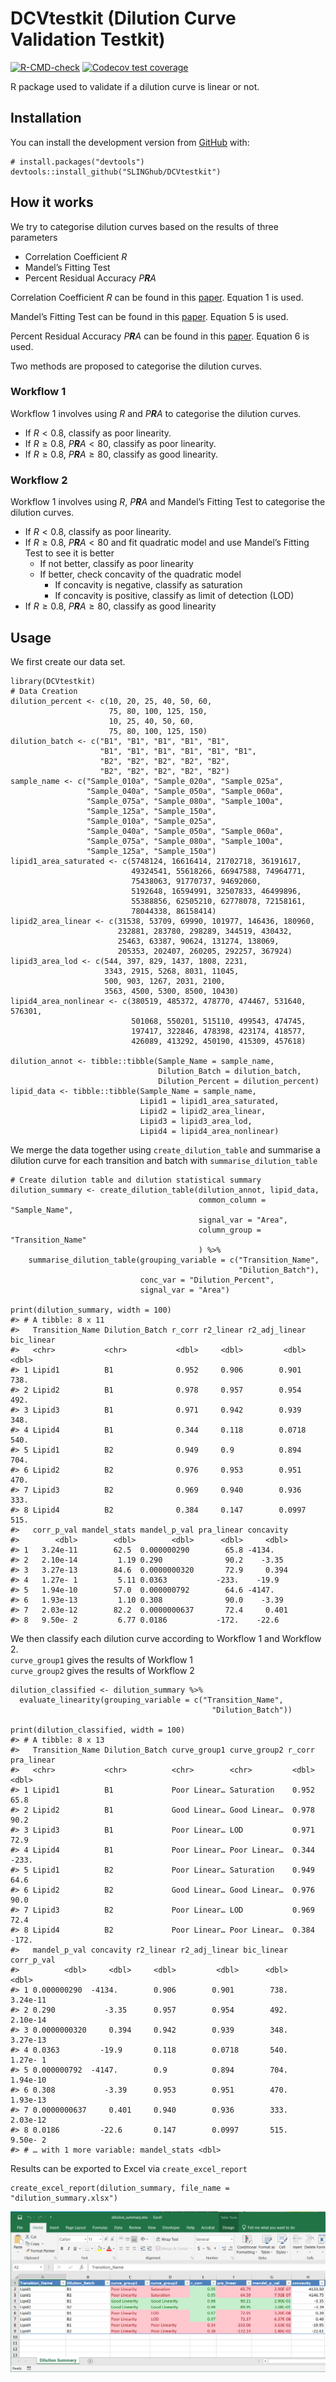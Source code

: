 <!-- README.md is generated from README.Rmd. Please edit that file -->

DCVtestkit (Dilution Curve Validation Testkit)
==============================================

<!-- badges: start -->

[![R-CMD-check](https://github.com/SLINGhub/DCVtestkit/workflows/R-CMD-check/badge.svg)](https://github.com/SLINGhub/DCVtestkit/actions)
[![Codecov test
coverage](https://codecov.io/gh/SLINGhub/DCVtestkit/branch/master/graph/badge.svg)](https://codecov.io/gh/SLINGhub/DCVtestkit?branch=master)
<!-- badges: end -->

R package used to validate if a dilution curve is linear or not.

Installation
------------

You can install the development version from
[GitHub](https://github.com/) with:

    # install.packages("devtools")
    devtools::install_github("SLINGhub/DCVtestkit")

How it works
------------

We try to categorise dilution curves based on the results of three
parameters

-   Correlation Coefficient *R*
-   Mandel’s Fitting Test  
-   Percent Residual Accuracy *P**R**A*

Correlation Coefficient *R* can be found in this
[paper](https://link.springer.com/article/10.1007/s00769-002-0487-6).
Equation 1 is used.

Mandel’s Fitting Test can be found in this
[paper](https://pubs.rsc.org/en/content/articlelanding/2013/ay/c2ay26400e#!divAbstract).
Equation 5 is used.

Percent Residual Accuracy *P**R**A* can be found in this
[paper](https://www.sciencedirect.com/science/article/abs/pii/S0039914018307549).
Equation 6 is used.

Two methods are proposed to categorise the dilution curves.

### Workflow 1

Workflow 1 involves using *R* and *P**R**A* to categorise the dilution
curves.

-   If *R* &lt; 0.8, classify as poor linearity.  
-   If *R* ≥ 0.8, *P**R**A* &lt; 80, classify as poor linearity.  
-   If *R* ≥ 0.8, *P**R**A* ≥ 80, classify as good linearity.

### Workflow 2

Workflow 1 involves using *R*, *P**R**A* and Mandel’s Fitting Test to
categorise the dilution curves.

-   If *R* &lt; 0.8, classify as poor linearity.
-   If *R* ≥ 0.8, *P**R**A* &lt; 80 and fit quadratic model and use
    Mandel’s Fitting Test to see it is better
    -   If not better, classify as poor linearity
    -   If better, check concavity of the quadratic model
        -   If concavity is negative, classify as saturation
        -   If concavity is positive, classify as limit of detection
            (LOD)
-   If *R* ≥ 0.8, *P**R**A* ≥ 80, classify as good linearity

Usage
-----

We first create our data set.

    library(DCVtestkit)
    # Data Creation
    dilution_percent <- c(10, 20, 25, 40, 50, 60,
                          75, 80, 100, 125, 150,
                          10, 25, 40, 50, 60,
                          75, 80, 100, 125, 150)
    dilution_batch <- c("B1", "B1", "B1", "B1", "B1",
                        "B1", "B1", "B1", "B1", "B1", "B1",
                        "B2", "B2", "B2", "B2", "B2",
                        "B2", "B2", "B2", "B2", "B2")
    sample_name <- c("Sample_010a", "Sample_020a", "Sample_025a",
                     "Sample_040a", "Sample_050a", "Sample_060a",
                     "Sample_075a", "Sample_080a", "Sample_100a",
                     "Sample_125a", "Sample_150a",
                     "Sample_010a", "Sample_025a",
                     "Sample_040a", "Sample_050a", "Sample_060a",
                     "Sample_075a", "Sample_080a", "Sample_100a",
                     "Sample_125a", "Sample_150a")
    lipid1_area_saturated <- c(5748124, 16616414, 21702718, 36191617,
                               49324541, 55618266, 66947588, 74964771,
                               75438063, 91770737, 94692060,
                               5192648, 16594991, 32507833, 46499896,
                               55388856, 62505210, 62778078, 72158161,
                               78044338, 86158414)
    lipid2_area_linear <- c(31538, 53709, 69990, 101977, 146436, 180960,
                            232881, 283780, 298289, 344519, 430432,
                            25463, 63387, 90624, 131274, 138069,
                            205353, 202407, 260205, 292257, 367924)
    lipid3_area_lod <- c(544, 397, 829, 1437, 1808, 2231,
                         3343, 2915, 5268, 8031, 11045,
                         500, 903, 1267, 2031, 2100,
                         3563, 4500, 5300, 8500, 10430)
    lipid4_area_nonlinear <- c(380519, 485372, 478770, 474467, 531640, 576301,
                               501068, 550201, 515110, 499543, 474745,
                               197417, 322846, 478398, 423174, 418577,
                               426089, 413292, 450190, 415309, 457618)

    dilution_annot <- tibble::tibble(Sample_Name = sample_name,
                                     Dilution_Batch = dilution_batch,
                                     Dilution_Percent = dilution_percent)
    lipid_data <- tibble::tibble(Sample_Name = sample_name,
                                 Lipid1 = lipid1_area_saturated,
                                 Lipid2 = lipid2_area_linear,
                                 Lipid3 = lipid3_area_lod,
                                 Lipid4 = lipid4_area_nonlinear)

We merge the data together using `create_dilution_table` and summarise a
dilution curve for each transition and batch with
`summarise_dilution_table`

    # Create dilution table and dilution statistical summary
    dilution_summary <- create_dilution_table(dilution_annot, lipid_data,
                                              common_column = "Sample_Name",
                                              signal_var = "Area",
                                              column_group = "Transition_Name"
                                              ) %>% 
        summarise_dilution_table(grouping_variable = c("Transition_Name",
                                                       "Dilution_Batch"),
                                 conc_var = "Dilution_Percent",
                                 signal_var = "Area")

    print(dilution_summary, width = 100)
    #> # A tibble: 8 x 11
    #>   Transition_Name Dilution_Batch r_corr r2_linear r2_adj_linear bic_linear
    #>   <chr>           <chr>           <dbl>     <dbl>         <dbl>      <dbl>
    #> 1 Lipid1          B1              0.952     0.906        0.901        738.
    #> 2 Lipid2          B1              0.978     0.957        0.954        492.
    #> 3 Lipid3          B1              0.971     0.942        0.939        348.
    #> 4 Lipid4          B1              0.344     0.118        0.0718       540.
    #> 5 Lipid1          B2              0.949     0.9          0.894        704.
    #> 6 Lipid2          B2              0.976     0.953        0.951        470.
    #> 7 Lipid3          B2              0.969     0.940        0.936        333.
    #> 8 Lipid4          B2              0.384     0.147        0.0997       515.
    #>   corr_p_val mandel_stats mandel_p_val pra_linear concavity
    #>        <dbl>        <dbl>        <dbl>      <dbl>     <dbl>
    #> 1   3.24e-11        62.5  0.000000290        65.8 -4134.   
    #> 2   2.10e-14         1.19 0.290              90.2    -3.35 
    #> 3   3.27e-13        84.6  0.0000000320       72.9     0.394
    #> 4   1.27e- 1         5.11 0.0363           -233.    -19.9  
    #> 5   1.94e-10        57.0  0.000000792        64.6 -4147.   
    #> 6   1.93e-13         1.10 0.308              90.0    -3.39 
    #> 7   2.03e-12        82.2  0.0000000637       72.4     0.401
    #> 8   9.50e- 2         6.77 0.0186           -172.    -22.6

We then classify each dilution curve according to Workflow 1 and
Workflow 2.  
`curve_group1` gives the results of Workflow 1  
`curve_group2` gives the results of Workflow 2

    dilution_classified <- dilution_summary %>%
      evaluate_linearity(grouping_variable = c("Transition_Name",
                                                 "Dilution_Batch"))

    print(dilution_classified, width = 100)
    #> # A tibble: 8 x 13
    #>   Transition_Name Dilution_Batch curve_group1 curve_group2 r_corr pra_linear
    #>   <chr>           <chr>          <chr>        <chr>         <dbl>      <dbl>
    #> 1 Lipid1          B1             Poor Linear… Saturation    0.952       65.8
    #> 2 Lipid2          B1             Good Linear… Good Linear…  0.978       90.2
    #> 3 Lipid3          B1             Poor Linear… LOD           0.971       72.9
    #> 4 Lipid4          B1             Poor Linear… Poor Linear…  0.344     -233. 
    #> 5 Lipid1          B2             Poor Linear… Saturation    0.949       64.6
    #> 6 Lipid2          B2             Good Linear… Good Linear…  0.976       90.0
    #> 7 Lipid3          B2             Poor Linear… LOD           0.969       72.4
    #> 8 Lipid4          B2             Poor Linear… Poor Linear…  0.384     -172. 
    #>   mandel_p_val concavity r2_linear r2_adj_linear bic_linear corr_p_val
    #>          <dbl>     <dbl>     <dbl>         <dbl>      <dbl>      <dbl>
    #> 1 0.000000290  -4134.        0.906        0.901        738.   3.24e-11
    #> 2 0.290           -3.35      0.957        0.954        492.   2.10e-14
    #> 3 0.0000000320     0.394     0.942        0.939        348.   3.27e-13
    #> 4 0.0363         -19.9       0.118        0.0718       540.   1.27e- 1
    #> 5 0.000000792  -4147.        0.9          0.894        704.   1.94e-10
    #> 6 0.308           -3.39      0.953        0.951        470.   1.93e-13
    #> 7 0.0000000637     0.401     0.940        0.936        333.   2.03e-12
    #> 8 0.0186         -22.6       0.147        0.0997       515.   9.50e- 2
    #> # … with 1 more variable: mandel_stats <dbl>

Results can be exported to Excel via `create_excel_report`

    create_excel_report(dilution_summary, file_name = "dilution_summary.xlsx")

![Excel Report](man/figures/README-ExcelResults.png)
